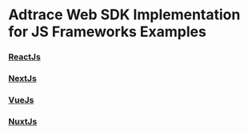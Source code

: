 # Adtrace Web SDK Implementation for JS Frameworks Examples

### [ReactJs](https://github.com/adtrace/Adtrace-web-frameworks-examples/tree/reactjs)
### [NextJs](https://github.com/adtrace/Adtrace-web-frameworks-examples/tree/nextjs)
### [VueJs](https://github.com/adtrace/Adtrace-web-frameworks-examples/tree/vuejs)
### [NuxtJs](https://github.com/adtrace/Adtrace-web-frameworks-examples/tree/nuxtjs)
